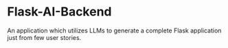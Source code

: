 # Flask-AI-Backend
An application which utilizes LLMs to generate a complete Flask application just from few user stories.
